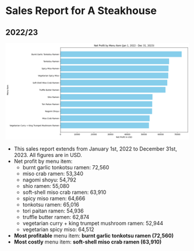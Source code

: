 # Sales Report for A Steakhouse
## 2022/23

![Net Profit](netprofit.png)

- This sales report extends from January 1st, 2022 to December 31st, 2023. All figures are in USD.
- Net profit by menu item:
  - burnt garlic tonkotsu ramen: 72,560
  - miso crab ramen: 53,340
  - nagomi shoyu: 54,792
  - shio ramen: 55,080
  - soft-shell miso crab ramen: 63,910
  - spicy miso ramen: 64,666
  - tonkotsu ramen: 65,016
  - tori paitan ramen: 54,936
  - truffle butter ramen: 62,874
  - vegetarian curry + king trumpet mushroom ramen: 52,944
  - vegetarian spicy miso: 64,512
- **Most profitable** menu item: **burnt garlic tonkotsu ramen (72,560)**
- **Most costly** menu item: **soft-shell miso crab ramen (63,910)**
